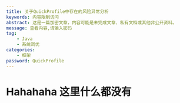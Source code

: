 ```yaml
---
title: 关于QuickProfile中存在的风险异常分析
keywords: 内容限制访问
abstract: 这是一篇加密文章，内容可能是未完成文章、私有文档或其他非公开资料。
message: 查看内容,请输入密码
tag: 
    - Java
    - 系统调优
categories: 
    - 框架
password: QuickProfile
---
```


# Hahahaha 这里什么都没有
